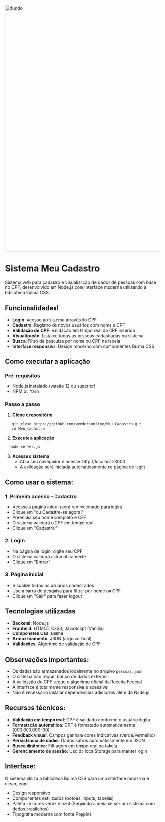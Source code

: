 <img width="1700" height="800" alt="fundo" src="https://github.com/user-attachments/assets/a55d620d-e94e-4a98-84de-ad8aa6bad30a" />


# Sistema Meu Cadastro

Sistema web para cadastro e visualização de dados de pessoas com base no CPF, desenvolvido em Node.js com interface moderna utilizando a biblioteca Bulma CSS.

## Funcionalidades!


- **Login**: Acesso ao sistema através do CPF
- **Cadastro**: Registro de novos usuários com nome e CPF
- **Validação de CPF**: Validação em tempo real do CPF inserido
- **Visualização**: Lista de todas as pessoas cadastradas no sistema
- **Busca**: Filtro de pesquisa por nome ou CPF na tabela
- **Interface responsiva**: Design moderno com componentes Bulma CSS

## Como executar a aplicação

### Pré-requisitos

- Node.js instalado (versão 12 ou superior)
- NPM ou Yarn

### Passo a passo

1. **Clone o repositório**
```bash
   git clone https://github.com/wendersonline/Meu_Cadastro.git
   cd Meu_Cadastro
```
2. **Execute a aplicação**
```bash
  node server.js
```
3. **Acesse o sistema**
   * Abra seu navegador e acesse: http://localhost:3000
   * A aplicação será iniciada automaticamente na página de login

## Como usar o sistema:

### 1. **Primeiro acesso - Cadastro**
- Acesse a página inicial (será redirecionado para login)
- Clique em "ou Cadastre-se agora!"
- Preencha seu nome completo e CPF
- O sistema validará o CPF em tempo real
- Clique em "Cadastrar"

### 2. **Login**
- Na página de login, digite seu CPF
- O sistema validará automaticamente
- Clique em "Entrar"

### 3. **Página inicial**
- Visualize todos os usuários cadastrados
- Use a barra de pesquisa para filtrar por nome ou CPF
- Clique em "Sair" para fazer logout

## Tecnologias utilizadas

- **Backend**: Node.js
- **Frontend**: HTML5, CSS3, JavaScript (Vanilla)
- **Componetes Css**: Bulma
- **Armazenamento**: JSON (arquivo local)
- **Validações**: Algoritmo de validação de CPF

## Observações importantes:

- Os dados são armazenados localmente no arquivo `pessoas.json`
- O sistema não requer banco de dados externo
- A validação de CPF segue o algoritmo oficial da Receita Federal
- A interface é totalmente responsiva e acessível
- Não é necessário instalar dependências adicionais além do Node.js

## Recursos técnicos:

- **Validação em tempo real**: CPF é validado conforme o usuário digita
- **Formatação automática**: CPF é formatado automaticamente (000.000.000-00)
- **Feedback visual**: Campos ganham cores indicativas (verde/vermelho)
- **Persistência de dados**: Dados salvos automaticamente em JSON
- **Busca dinâmica**: Filtragem em tempo real na tabela
- **Gerenciamento de sessão**: Uso do localStorage para manter login

## Interface:

O sistema utiliza a biblioteca Bulma CSS para uma interface moderna e clean, com:
- Design responsivo
- Componentes estilizados (botões, inputs, tabelas)
- Paleta de cores verde e azul (Seguindo a ideia de ser um sistema com dados brasileiros)
- Tipografia moderna com fonte Poppins
